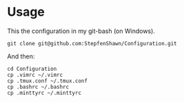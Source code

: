 # Usage
This the configuration in my git-bash (on Windows).  

```
git clone git@github.com:StepfenShawn/Configuration.git
```
And then:
```
cd Configuration
cp .vimrc ~/.vimrc
cp .tmux.conf ~/.tmux.conf
cp .bashrc ~/.bashrc
cp .minttyrc ~/.minttyrc
```

